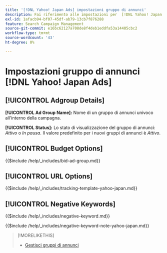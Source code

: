 ```yaml
---
title: '[!DNL Yahoo! Japan Ads] impostazioni gruppo di annunci'
description: Fai riferimento alle impostazioni per  [!DNL Yahoo! Japan Ads]  gruppi di annunci.
exl-id: 1afacb94-bf07-45df-ab79-13cb7f876288
feature: Search Campaign Management
source-git-commit: e16bc62127a708de8f4deb1eddfa53a14405cbc2
workflow-type: tm+mt
source-wordcount: '43'
ht-degree: 0%

---
```


# Impostazioni gruppo di annunci [!DNL Yahoo! Japan Ads]

## [!UICONTROL Adgroup Details]

**[!UICONTROL Ad Group Name]:** Nome di un gruppo di annunci univoco all&#39;interno della campagna.

**[!UICONTROL Status]:** Lo stato di visualizzazione del gruppo di annunci: *Attivo* o *In pausa*. Il valore predefinito per i nuovi gruppi di annunci è *Attivo*.

## [!UICONTROL Budget Options]

<!-- **[!UICONTROL Bid]:** -->

{{$include /help/_includes/bid-ad-group.md}}

## [!UICONTROL URL Options]

<!-- **[!UICONTROL Tracking Template]:** -->

{{$include /help/_includes/tracking-template-yahoo-japan.md}}

## [!UICONTROL Negative Keywords]

<!-- **[!UICONTROL Negative Keywords]:** -->

{{$include /help/_includes/negative-keyword.md}}

<!-- Note for **[!UICONTROL Negative Keywords]:** -->

{{$include /help/_includes/negative-keyword-note-yahoo-japan.md}}

>[!MORELIKETHIS]
>
>* [Gestisci gruppi di annunci](/help/search-social-commerce/campaign-management/campaigns/ad-group-manage.md)
